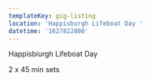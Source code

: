 ```yaml
---
templateKey: gig-listing
location: 'Happisburgh Lifeboat Day '
datetime: '1627822800'
---
```

Happisbiurgh Lifeboat Day

2 x 45 min sets
